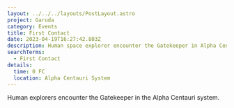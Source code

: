 ```yaml
---
layout: ../../../layouts/PostLayout.astro
project: Garuda
category: Events
title: First Contact
date: 2023-04-19T16:27:42.803Z
description: Human space explorer encounter the Gatekeeper in Alpha Centauri.
searchTerms:
  - First Contact
details:
  time: 0 FC
  location: Alpha Centauri System
---
```

H﻿uman explorers encounter the Gatekeeper in the Alpha Centauri system.